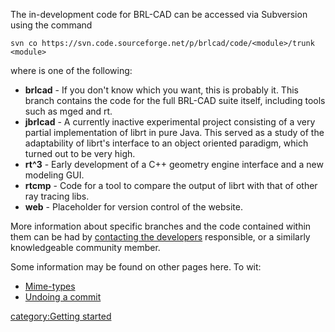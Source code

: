 The in-development code for BRL-CAD can be accessed via Subversion using
the command

    svn co https://svn.code.sourceforge.net/p/brlcad/code/<module>/trunk <module>

where <module> is one of the following:

-   **brlcad** - If you don't know which you want, this is probably it.
    This branch contains the code for the full BRL-CAD suite itself,
    including tools such as mged and rt.
-   **jbrlcad** - A currently inactive experimental project consisting
    of a very partial implementation of librt in pure Java. This served
    as a study of the adaptability of librt's interface to an object
    oriented paradigm, which turned out to be very high.
-   **rt^3** - Early development of a C++ geometry engine interface and
    a new modeling GUI.
-   **rtcmp** - Code for a tool to compare the output of librt with that
    of other ray tracing libs.
-   **web** - Placeholder for version control of the website.

More information about specific branches and the code contained within
them can be had by [contacting the
developers](http://brlcad.org/d/contact) responsible, or a similarly
knowledgeable community member.

Some information may be found on other pages here. To wit:

-   [Mime-types](/wiki/doc/Mime-types)
-   [Undoing a commit](Undoing-a-commit.md)

[category:Getting started](category:Getting_started.md)
